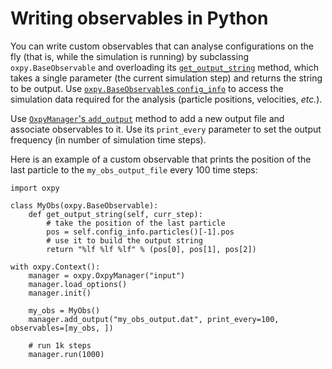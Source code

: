 # Writing observables in Python

You can write custom observables that can analyse configurations on the fly (that is, while the simulation is running) by subclassing `oxpy.BaseObservable` and overloading its [`get_output_string`](../modules/core.html#oxpy.core.BaseObservable.get_output_string) method, which takes a single parameter (the current simulation step) and returns the string to be output. Use [`oxpy.BaseObservable`s `config_info`](../modules/core.html#oxpy.core.BaseObservable.config_info) to access the simulation data required for the analysis (particle positions, velocities, *etc.*).

Use [`OxpyManager`'s `add_output`](../modules/core.html#oxpy.core.OxpyManager.add_output) method to add a new output file and associate observables to it. Use its `print_every` parameter to set the output frequency (in number of simulation time steps).

Here is an example of a custom observable that prints the position of the last particle to the `my_obs_output_file` every 100 time steps: 

	import oxpy
	
	class MyObs(oxpy.BaseObservable):
	    def get_output_string(self, curr_step):
	        # take the position of the last particle
	        pos = self.config_info.particles()[-1].pos
	        # use it to build the output string
	        return "%lf %lf %lf" % (pos[0], pos[1], pos[2])
	
	with oxpy.Context():
	    manager = oxpy.OxpyManager("input")
	    manager.load_options()
	    manager.init()
	
	    my_obs = MyObs()
	    manager.add_output("my_obs_output.dat", print_every=100, observables=[my_obs, ])
	
	    # run 1k steps
	    manager.run(1000)